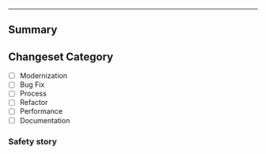 ---

## Summary
<!--
    Provide a link to the ticket or document which prompted this change,
    Describe the rationale and design decisions.
-->

## Changeset Category

<!--
Is this change structured into a streamlined review category? If so, specify below


Note: These are not generic labels, your PR must meet the criteria laid out by the project for structured review.

https://github.com/dimagi/code-review/blob/master/docs/common_categories.rst
-->

- [ ] Modernization
- [ ] Bug Fix
- [ ] Process
- [ ] Refactor
- [ ] Performance
- [ ] Documentation

### Safety story
<!--
Describe any aspects of testing which aren't captured by automated testing. 

Did any part of the PR require local testing? Was broader QA performed?
-->
